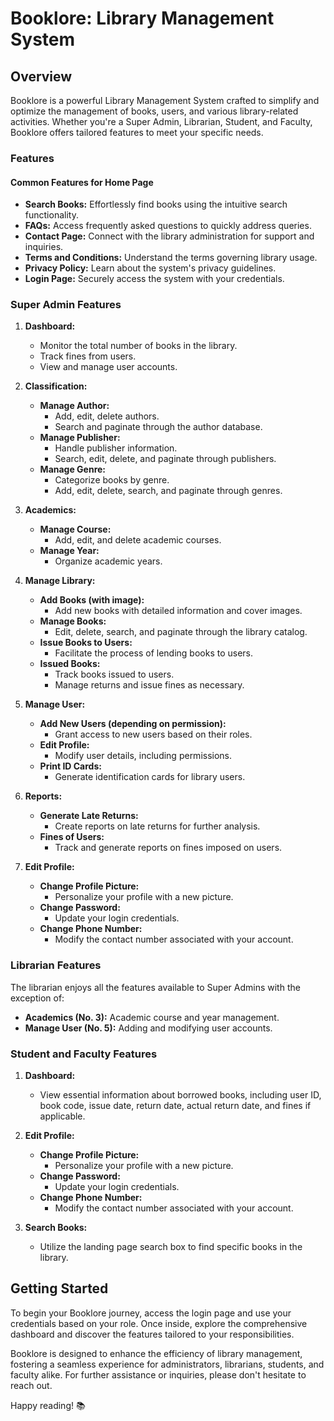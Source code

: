 # Booklore: Library Management System

## Overview

Booklore is a powerful Library Management System crafted to simplify and optimize the management of books, users, and various library-related activities. Whether you're a Super Admin, Librarian, Student, and Faculty, Booklore offers tailored features to meet your specific needs.

### Features

#### Common Features for Home Page

- **Search Books:** Effortlessly find books using the intuitive search functionality.
- **FAQs:** Access frequently asked questions to quickly address queries.
- **Contact Page:** Connect with the library administration for support and inquiries.
- **Terms and Conditions:** Understand the terms governing library usage.
- **Privacy Policy:** Learn about the system's privacy guidelines.
- **Login Page:** Securely access the system with your credentials.

### Super Admin Features

1. **Dashboard:**
   - Monitor the total number of books in the library.
   - Track fines from users.
   - View and manage user accounts.

2. **Classification:**
   - **Manage Author:**
     - Add, edit, delete authors.
     - Search and paginate through the author database.
   - **Manage Publisher:**
     - Handle publisher information.
     - Search, edit, delete, and paginate through publishers.
   - **Manage Genre:**
     - Categorize books by genre.
     - Add, edit, delete, search, and paginate through genres.

3. **Academics:**
   - **Manage Course:**
     - Add, edit, and delete academic courses.
   - **Manage Year:**
     - Organize academic years.

4. **Manage Library:**
   - **Add Books (with image):**
     - Add new books with detailed information and cover images.
   - **Manage Books:**
     - Edit, delete, search, and paginate through the library catalog.
   - **Issue Books to Users:**
     - Facilitate the process of lending books to users.
   - **Issued Books:**
     - Track books issued to users.
     - Manage returns and issue fines as necessary.

5. **Manage User:**
   - **Add New Users (depending on permission):**
     - Grant access to new users based on their roles.
   - **Edit Profile:**
     - Modify user details, including permissions.
   - **Print ID Cards:**
     - Generate identification cards for library users.

6. **Reports:**
   - **Generate Late Returns:**
     - Create reports on late returns for further analysis.
   - **Fines of Users:**
     - Track and generate reports on fines imposed on users.

7. **Edit Profile:**
   - **Change Profile Picture:**
     - Personalize your profile with a new picture.
   - **Change Password:**
     - Update your login credentials.
   - **Change Phone Number:**
     - Modify the contact number associated with your account.

### Librarian Features

The librarian enjoys all the features available to Super Admins with the exception of:
- **Academics (No. 3):** Academic course and year management.
- **Manage User (No. 5):** Adding and modifying user accounts.

### Student and Faculty Features

1. **Dashboard:**
   - View essential information about borrowed books, including user ID, book code, issue date, return date, actual return date, and fines if applicable.

2. **Edit Profile:**
   - **Change Profile Picture:**
     - Personalize your profile with a new picture.
   - **Change Password:**
     - Update your login credentials.
   - **Change Phone Number:**
     - Modify the contact number associated with your account.

3. **Search Books:**
   - Utilize the landing page search box to find specific books in the library.

## Getting Started

To begin your Booklore journey, access the login page and use your credentials based on your role. Once inside, explore the comprehensive dashboard and discover the features tailored to your responsibilities.

Booklore is designed to enhance the efficiency of library management, fostering a seamless experience for administrators, librarians, students, and faculty alike. For further assistance or inquiries, please don't hesitate to reach out.

Happy reading! 📚
